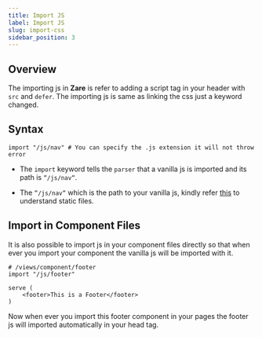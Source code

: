 ```yaml
---
title: Import JS
label: Import JS
slug: import-css
sidebar_position: 3
---
```


## Overview

The importing js in **Zare** is refer to adding a script tag in your header with `src` and `defer`. The importing js is same as linking the css just a keyword changed.

## Syntax

```zare
import "/js/nav" # You can specify the .js extension it will not throw error
```

- The `import` keyword tells the `parser` that a vanilla js is imported and its path is `“/js/nav“`.

- The `“/js/nav“` which is the path to your vanilla js, kindly refer [this](static-files) to understand static files.

## Import in Component Files

It is also possible to import js in your component files directly so that when ever you import your component the vanilla js will be imported with it.

```zare
# /views/component/footer
import "/js/footer"

serve (
    <footer>This is a Footer</footer>
)
```

Now when ever you import this footer component in your pages the footer js will imported automatically in your head tag.

